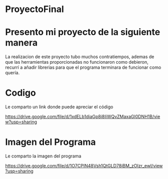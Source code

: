 # ProyectoFinal

# Presento mi proyecto de la siguiente manera

La realizacion de este proyecto tubo muchos contratiempos, ademas de que las herramientas proporcionadas no funcionaron como debieron, recurrí a añadir librerias para que el programa terminara de funcionar como quería.

# Codigo

Le comparto un link donde puede apreciar el código

https://drive.google.com/file/d/1xdELb1diaGp8i8IiWQvZMaxaGl0DNH1B/view?usp=sharing


# Imagen del Programa

Le comparto la imagen del programa

https://drive.google.com/file/d/1O7CPIN48Vsh1QtGLD78iBM_zOIzr_ewl/view?usp=sharing
